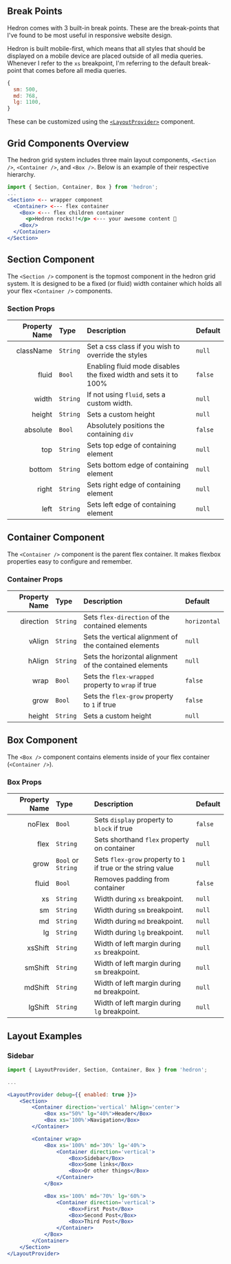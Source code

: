 ## Break Points

Hedron comes with 3 built-in break points. These are the break-points that I've found to be most useful in responsive website design.

Hedron is built mobile-first, which means that all styles that should be displayed on a mobile device are placed outside of all media queries. Whenever I refer to the `xs` breakpoint, I'm referring to the default break-point that comes before all media queries.

``` jsx
{
  sm: 500,
  md: 768,
  lg: 1100,
}
```

These can be customized using the [`<LayoutProvider>`](https://github.com/JSBros/hedron/wiki/BreakPoints) component.

## Grid Components Overview

The hedron grid system includes three main layout components, `<Section />`, `<Container />`, and `<Box />`. Below is an example of their respective hierarchy.

``` jsx
import { Section, Container, Box } from 'hedron';
...
<Section> <-- wrapper component
  <Container> <--- flex container
    <Box> <--- flex children container
      <p>Hedron rocks!!</p> <--- your awesome content 👊
    <Box/>
  </Container>
</Section>

```

## Section Component

The `<Section />` component is the topmost component in the hedron grid system. It is designed to be a fixed (or fluid) width container which holds all your flex `<Container />` components.

### Section Props

| Property Name | Type     | Description                                                      | Default |
|--------------:|:---------|:-----------------------------------------------------------------|:--------|
|     className | `String` | Set a css class if you wish to override the styles               | `null`  |
|         fluid | `Bool`   | Enabling fluid mode disables the fixed width and sets it to 100% | `false` |
|         width | `String` | If not using `fluid`, sets a custom width.                       | `null`  |
|        height | `String` | Sets a custom height                                             | `null`  |
|      absolute | `Bool`   | Absolutely positions the containing `div`                        | `false` |
|           top | `String` | Sets top edge of containing element                              | `null`  |
|        bottom | `String` | Sets bottom edge of containing element                           | `null`  |
|         right | `String` | Sets right edge of containing element                            | `null`  |
|          left | `String` | Sets left edge of containing element                             | `null`  |


## Container Component

The `<Container />` component is the parent flex container. It makes flexbox properties easy to configure and remember.

### Container Props

| Property Name | Type     | Description                                             | Default      |
|--------------:|:---------|:--------------------------------------------------------|:-------------|
|     direction | `String` | Sets `flex-direction` of the contained elements         | `horizontal` |
|        vAlign | `String` | Sets the vertical alignment of the contained elements   | `null`       |
|        hAlign | `String` | Sets the horizontal alignment of the contained elements | `null`       |
|          wrap | `Bool`   | Sets the `flex-wrapped` property to `wrap` if true      | `false`      |
|          grow | `Bool`   | Sets the `flex-grow` property to `1` if true            | `false`      |
|        height | `String` | Sets a custom height                                    | `null`       |


## Box Component

The `<Box />` component contains elements inside of your flex container (`<Container />`).

### Box Props

| Property Name | Type               | Description                                                  | Default |
|--------------:|:-------------------|:-------------------------------------------------------------|:--------|
|        noFlex | `Bool`             | Sets `display` property to `block` if true                   | `false` |
|          flex | `String`           | Sets shorthand `flex` property on container                  | `null`  |
|          grow | `Bool` or `String` | Sets `flex-grow` property to `1` if true or the string value | `null`  |
|         fluid | `Bool`             | Removes padding from container                               | `false` |
|            xs | `String`           | Width during `xs` breakpoint.                                | `null`  |
|            sm | `String`           | Width during `sm` breakpoint.                                | `null`  |
|            md | `String`           | Width during `md` breakpoint.                                | `null`  |
|            lg | `String`           | Width during `lg` breakpoint.                                | `null`  |
|       xsShift | `String`           | Width of left margin during `xs` breakpoint.                 | `null`  |
|       smShift | `String`           | Width of left margin during `sm` breakpoint.                 | `null`  |
|       mdShift | `String`           | Width of left margin during `md` breakpoint.                 | `null`  |
|       lgShift | `String`           | Width of left margin during `lg` breakpoint.                 | `null`  |

## Layout Examples

### Sidebar

``` jsx
import { LayoutProvider, Section, Container, Box } from 'hedron';

...

<LayoutProvider debug={{ enabled: true }}>
    <Section>
        <Container direction='vertical' hAlign='center'>
            <Box xs="50%" lg="40%">Header</Box>
            <Box xs='100%'>Navigation</Box>
        </Container>

        <Container wrap>
            <Box xs='100%' md='30%' lg='40%'>
                <Container direction='vertical'>
                    <Box>Sidebar</Box>
                    <Box>Some links</Box>
                    <Box>Or other things</Box>
                </Container>
            </Box>

            <Box xs='100%' md='70%' lg='60%'>
                <Container direction='vertical'>
                    <Box>First Post</Box>
                    <Box>Second Post</Box>
                    <Box>Third Post</Box>
                </Container>
            </Box>
        </Container>
    </Section>
</LayoutProvider>
```
